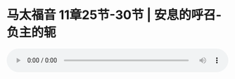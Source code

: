 # 马太福音 11章25节-30节 | 安息的呼召-负主的轭

<audio style="width: 100%;" preload="false" controls controlslist="nodownload"><source src="https://file.simai.life/audio/mp3/2019/191201_003.mp3" type="audio/mpeg">Your browser does not support the audio element.</audio>